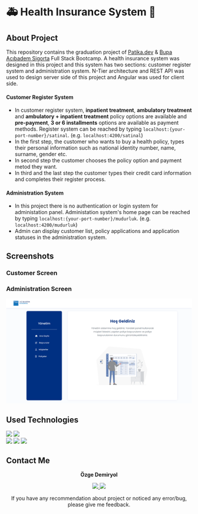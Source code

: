 ﻿# 🚑 Health Insurance System 🏥

## About Project

This repository contains the graduation project of [Patika.dev](https://patika.dev) & [Bupa Acıbadem Sigorta](https://www.bupaacibadem.com.tr/) Full Stack Bootcamp. A health insurance system was designed in this project and this system has two sections: customer register system and administration system. N-Tier architecture and REST API was used to design server side of this project and Angular was used for client side.

#### Customer Register System

- In customer register system, **inpatient treatment**, **ambulatory treatment** and **ambulatory + inpatient treatment** policy options are available and **pre-payment**, **3 or 6 installments** options are available as payment methods. Register system can be reached by typing `localhost:{your-port-number}/satinal`. (e.g. `localhost:4200/satinal`)
- In the first step, the customer who wants to buy a health policy, types their personal information such as national identity number, name, surname, gender etc. 
- In second step the customer chooses the policy option and payment metod they want.
- In third and the last step the customer types their credit card information and completes their register process.

#### Administration System

- In this project there is no authentication or login system for administation panel. Administation system's home page can be reached by typing `localhost:{your-port-number}/mudurluk`. (e.g. `localhost:4200/mudurluk`)
- Admin can display customer list, policy applications and application statuses in the administration system.

## Screenshots

### Customer Screen

### Administration Screen
![](./screenshots/admin-home.png)

## Used Technologies

<div align="left">
<img src="https://img.shields.io/badge/.NET-512BD4?style=for-the-badge&logo=dotnet&logoColor=white">
<img src="https://img.shields.io/badge/Microsoft%20SQL%20Server-CC2927?style=for-the-badge&logo=microsoft%20sql%20server&logoColor=white">
</div>
<div align="left">
<img src="https://img.shields.io/badge/Angular-DD0031?style=for-the-badge&logo=angular&logoColor=white">
<img src="https://img.shields.io/badge/Sass-CC6699?style=for-the-badge&logo=sass&logoColor=white">

<img src="https://img.shields.io/badge/Bootstrap-563D7C?style=for-the-badge&logo=bootstrap&logoColor=white">
</div>

## Contact Me

<div align="center">

**Özge Demiryol**

<a href="https://linkedin.com/in/ozge-demiryol" target="_blank">
  <img src="https://img.shields.io/badge/LinkedIn-0077B5?style=for-the-badge&logo=linkedin&logoColor=white">
</a>
<a href="https://github.com/ozge-demiryol" target="_blank">
  <img src="https://img.shields.io/badge/GitHub-100000?style=for-the-badge&logo=github&logoColor=white">
</a>

</br>

If you have any recommendation about project or noticed any error/bug, please give me feedback. 
</div>